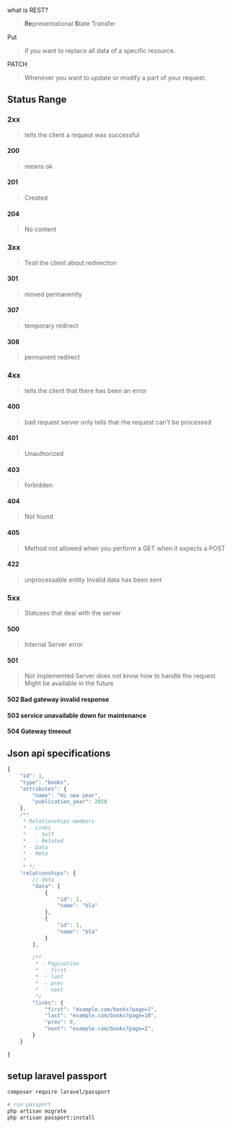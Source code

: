 what is REST?

> **Re**presentational **S**tate Transfer

Put

> if you want to replace all data of a specific resource.

PATCH

> Whenever you want to update or modify a part of your request.

## Status Range

### 2xx

> tells the client a request was successful

#### 200

> means ok

#### 201

> Created

#### 204

> No content

### 3xx

> Tesll the client about redirection

#### 301

> moved permanently

#### 307

> temporary redirect

#### 308

> permanent redirect

### 4xx

> tells the client that there has been an error

#### 400

> bad request
> server only tells that rhe request can't be processed

#### 401

> Unauthorized

#### 403

> forbidden

#### 404

> Not found

#### 405

> Method not allowed
> when you perform a GET when it expects a POST

#### 422

> unprocessable entity
> Invalid data has been sent

### 5xx

> Statuses that deal with the server

#### 500

> Internal Server error

#### 501

> Not implemented
> Server does not know how to handle the request Might be available in the future

#### 502 Bad gateway invalid response

#### 503 service unavailable down for maintenance

#### 504 Gateway timeout

## Json api specifications

```js
{
	"id": 1,
	"type": "books",
	"attributes": {
		"name": "Hi new year",
		"publication_year": 2010
	},
	/**
	 * Relationships members
	 * - Links
	 * 	 - Self
	 * 	 - Related
	 * - Data
	 * - Meta
	 *
	 * */
	"relationships": {
		// data
		"data": [
			{
				"id": 1,
				"name": "bla"
			},
			{
				"id": 1,
				"name": "bla"
			}
		],

		/**
		 * - Pagination
		 * 	- first
		 * 	- last
		 * 	- prev
		 * 	- next
		 */
		"links": {
			"first": "example.com/books?page=1",
			"last": "example.com/books?page=10",
			"prev": 0,
			"next": "example.com/books?page=2",
		}
	}

}

```

## setup laravel passport

```bash
composer require laravel/passport

# run passport
php artisan migrate
php artisan passport:install

```
